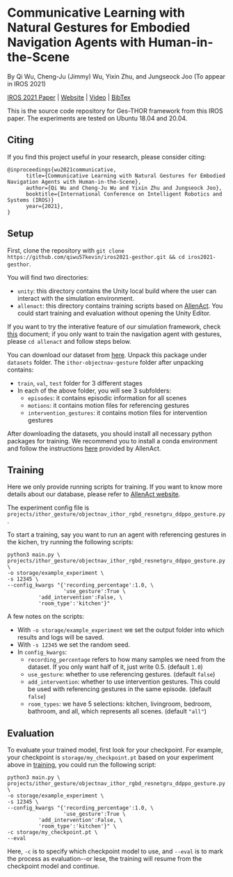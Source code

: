 # Communicative Learning with Natural Gestures for Embodied Navigation Agents with Human-in-the-Scene
By Qi Wu, Cheng-Ju (Jimmy) Wu, Yixin Zhu, and Jungseock Joo (To appear in IROS 2021)

[IROS 2021 Paper](https://arxiv.org/pdf/2108.02846.pdf) | [Website](https://sites.google.com/view/iros2021-gesthor/home) | [Video]() | [BibTex](#citing)

This is the source code repository for Ges-THOR framework from this IROS paper. The experiments are tested on Ubuntu 18.04 and 20.04.

## Citing

If you find this project useful in your research, please consider citing:

```
@inproceedings{wu2021communicative,
      title={Communicative Learning with Natural Gestures for Embodied Navigation Agents with Human-in-the-Scene}, 
      author={Qi Wu and Cheng-Ju Wu and Yixin Zhu and Jungseock Joo},
      booktitle={International Conference on Intelligent Robotics and Systems (IROS)}
      year={2021},
}
```

## Setup
First, clone the repository with `git clone https://github.com/qiwu57kevin/iros2021-gesthor.git && cd iros2021-gesthor`.

You will find two directories:
- `unity`: this directory contains the Unity local build where the user can interact with the simulation environment.
- `allenact`: this directory contains training scripts based on [AllenAct](https://github.com/allenai/allenact/). You could start training and evaluation without opening the Unity Editor.

If you want to try the interative feature of our simulation framework, check [this](GESTHOR-UNITY.md) document; if you only want to train the navigation agent with gestures, please `cd allenact` and follow steps below.

You can download our dataset from [here](https://drive.google.com/file/d/1ccUac_mGPUyYbIuYDHfrkLYcCEaJV7Up/view?usp=sharing). Unpack this package under `datasets` folder. The `ithor-objectnav-gesture` folder after unpacking contains:
- `train`, `val`, `test` folder for 3 different stages
- In each of the above folder, you will see 3 subfolders:
    - `episodes`: it contains episodic information for all scenes
    - `motions`: it contains motion files for referencing gestures
    - `intervention_gestures`: it contains motion files for intervention gestures

After downloading the datasets, you should install all necessary python packages for training. We recommend you to install a conda environment and follow the instructions [here](https://allenact.org/installation/installation-allenact/#installing-a-conda-environment) provided by AllenAct.

## Training

Here we only provide running scripts for training. If you want to know more details about our database, please refer to [AllenAct website](https://allenact.org/).

The experiment config file is `projects/ithor_gesture/objectnav_ithor_rgbd_resnetgru_ddppo_gesture.py`.

To start a training, say you want to run an agent with referencing gestures in the kichen, try running the following scripts:

```
python3 main.py \
projects/ithor_gesture/objectnav_ithor_rgbd_resnetgru_ddppo_gesture.py \
-o storage/example_experiment \
-s 12345 \ 
--config_kwargs "{'recording_percentage':1.0, \
                  'use_gesture':True \
		  'add_intervention':False, \
		  'room_type':'kitchen'}"
```

A few notes on the scripts:
- With `-o storage/example_experiment` we set the output folder into which results and logs will be saved.
- With `-s 12345` we set the random seed.
- In `config_kwargs`:
    - `recording_percentage` refers to how many samples we need from the dataset. If you only want half of it, just write 0.5. (default `1.0`)
    - `use_gesture`: whether to use referencing gestures. (default `false`)
    - `add_intervention`: whether to use intervention gestures. This could be used with referencing gestures in the same episode. (default `false`)
    - `room_types`: we have 5 selections: kitchen, livingroom, bedroom, bathroom, and all, which represents all scenes. (default `"all"`)

## Evaluation

To evaluate your trained model, first look for your checkpoint. For example, your checkpoint is `storage/my_checkpoint.pt` based on your experiment above in [training](#training), you could run the following script:

```
python3 main.py \
projects/ithor_gesture/objectnav_ithor_rgbd_resnetgru_ddppo_gesture.py \
-o storage/example_experiment \
-s 12345 \ 
--config_kwargs "{'recording_percentage':1.0, \
                  'use_gesture':True \
		  'add_intervention':False, \
		  'room_type':'kitchen'}" \
-c storage/my_checkpoint.pt \
--eval
```

Here, `-c` is to specify which checkpoint model to use, and `--eval` is to mark the process as evaluation--or lese, the training will resume from the checkpoint model and continue.
